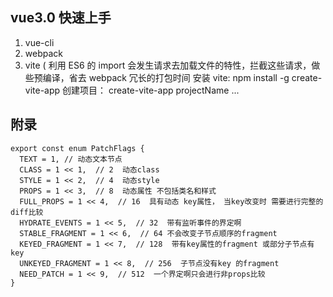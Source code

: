 ## vue3.0 快速上手

1. vue-cli
2. webpack
3. vite (
   利用 ES6 的 import 会发生请求去加载文件的特性，拦截这些请求，做些预编译，省去 webpack 冗长的打包时间
   安装 vite: npm install -g create-vite-app
   创建项目： create-vite-app projectName
   ...

## 附录

```
export const enum PatchFlags {
  TEXT = 1, // 动态文本节点
  CLASS = 1 << 1,  // 2  动态class
  STYLE = 1 << 2,  // 4  动态style
  PROPS = 1 << 3,  // 8  动态属性 不包括类名和样式
  FULL_PROPS = 1 << 4,  // 16  具有动态 key属性， 当key改变时 需要进行完整的diff比较
  HYDRATE_EVENTS = 1 << 5,  // 32  带有监听事件的界定啊
  STABLE_FRAGMENT = 1 << 6,  // 64 不会改变子节点顺序的fragment
  KEYED_FRAGMENT = 1 << 7,  // 128  带有key属性的fragment 或部分子节点有key
  UNKEYED_FRAGMENT = 1 << 8,  // 256  子节点没有key 的fragment
  NEED_PATCH = 1 << 9,  // 512  一个界定啊只会进行非props比较
}
```
